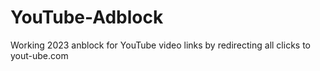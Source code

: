 # YouTube-Adblock
 Working 2023 anblock for YouTube video links by redirecting all clicks to yout-ube.com
